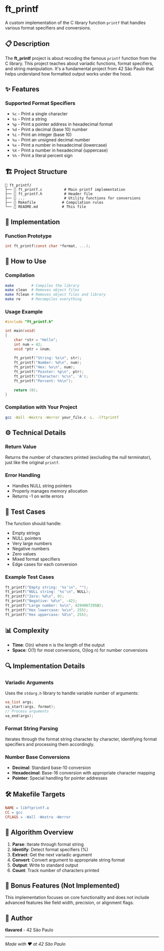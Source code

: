 # ft_printf

A custom implementation of the C library function `printf` that handles various format specifiers and conversions.

## 📋 Description

The **ft_printf** project is about recoding the famous `printf` function from the C library. This project teaches about variadic functions, format specifiers, and string manipulation. It's a fundamental project from 42 São Paulo that helps understand how formatted output works under the hood.

## ✨ Features

### Supported Format Specifiers
- `%c` - Print a single character
- `%s` - Print a string
- `%p` - Print a pointer address in hexadecimal format
- `%d` - Print a decimal (base 10) number
- `%i` - Print an integer (base 10)
- `%u` - Print an unsigned decimal number
- `%x` - Print a number in hexadecimal (lowercase)
- `%X` - Print a number in hexadecimal (uppercase)
- `%%` - Print a literal percent sign

## 🏗️ Project Structure

```
📁 ft_printf/
├── 📄 ft_printf.c          # Main printf implementation
├── 📄 ft_printf.h          # Header file
├── 📄 ...                  # Utility functions for conversions
├── 📄 Makefile            # Compilation rules
└── 📄 README.md           # This file
```

## 🔧 Implementation

### Function Prototype
```c
int ft_printf(const char *format, ...);
```

## 🚀 How to Use

### Compilation
```bash
make        # Compiles the library
make clean  # Removes object files
make fclean # Removes object files and library
make re     # Recompiles everything
```

### Usage Example

```c
#include "ft_printf.h"

int main(void)
{
    char *str = "Hello";
    int num = 42;
    void *ptr = &num;
    
    ft_printf("String: %s\n", str);
    ft_printf("Number: %d\n", num);
    ft_printf("Hex: %x\n", num);
    ft_printf("Pointer: %p\n", ptr);
    ft_printf("Character: %c\n", 'A');
    ft_printf("Percent: %%\n");
    
    return (0);
}
```

### Compilation with Your Project
```bash
gcc -Wall -Wextra -Werror your_file.c -L. -lftprintf
```

## ⚙️ Technical Details

### Return Value
Returns the number of characters printed (excluding the null terminator), just like the original `printf`.

### Error Handling
- Handles NULL string pointers
- Properly manages memory allocation
- Returns -1 on write errors

## 🧪 Test Cases

The function should handle:
- Empty strings
- NULL pointers
- Very large numbers
- Negative numbers
- Zero values
- Mixed format specifiers
- Edge cases for each conversion

### Example Test Cases
```c
ft_printf("Empty string: '%s'\n", "");
ft_printf("NULL string: '%s'\n", NULL);
ft_printf("Zero: %d\n", 0);
ft_printf("Negative: %d\n", -42);
ft_printf("Large number: %u\n", 4294967295U);
ft_printf("Hex lowercase: %x\n", 255);
ft_printf("Hex uppercase: %X\n", 255);
```

## 📊 Complexity

- **Time**: O(n) where n is the length of the output
- **Space**: O(1) for most conversions, O(log n) for number conversions

## 🔍 Implementation Details

### Variadic Arguments
Uses the `stdarg.h` library to handle variable number of arguments:
```c
va_list args;
va_start(args, format);
// Process arguments
va_end(args);
```

### Format String Parsing
Iterates through the format string character by character, identifying format specifiers and processing them accordingly.

### Number Base Conversions
- **Decimal**: Standard base-10 conversion
- **Hexadecimal**: Base-16 conversion with appropriate character mapping
- **Pointer**: Special handling for pointer addresses

## 🛠️ Makefile Targets

```makefile
NAME = libftprintf.a
CC = gcc
CFLAGS = -Wall -Wextra -Werror
```

## 🧩 Algorithm Overview

1. **Parse**: Iterate through format string
2. **Identify**: Detect format specifiers (%)
3. **Extract**: Get the next variadic argument
4. **Convert**: Convert argument to appropriate string format
5. **Output**: Write to standard output
6. **Count**: Track number of characters printed

## 🔧 Bonus Features (Not Implemented)
This implementation focuses on core functionality and does not include advanced features like field width, precision, or alignment flags.

## 👤 Author

**tlavared** - 42 São Paulo

---

*Made with ❤️ at 42 São Paulo*
